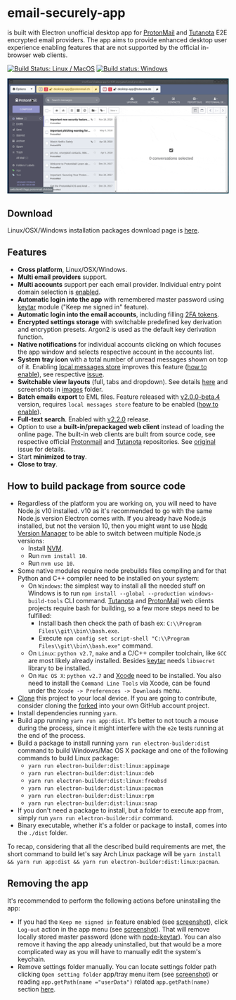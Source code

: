 # email-securely-app

is built with Electron unofficial desktop app for [ProtonMail](https://protonmail.com/) and [Tutanota](https://tutanota.com/) E2E encrypted email providers. The app aims to provide enhanced desktop user experience enabling features that are not supported by the official in-browser web clients.

[![Build Status: Linux / MacOS](https://travis-ci.org/vladimiry/email-securely-app.svg?branch=master)](https://travis-ci.org/vladimiry/email-securely-app) [![Build status: Windows](https://ci.appveyor.com/api/projects/status/vex909uhwadrse27?svg=true)](https://ci.appveyor.com/project/vladimiry/email-securely-app)

![view-toggling](images/search.gif)

## Download

Linux/OSX/Windows installation packages download page is [here](https://github.com/vladimiry/email-securely-app/releases).

## Features
- **Cross platform**, Linux/OSX/Windows.
- **Multi email providers** support.
- **Multi accounts** support per each email provider. Individual entry point domain selection is [enabled](https://github.com/vladimiry/email-securely-app/issues/29).
- **Automatic login into the app** with remembered master password using [keytar](https://github.com/atom/node-keytar) module ("Keep me signed in" feature).
- **Automatic login into the email accounts**, including filling [2FA tokens](https://github.com/vladimiry/email-securely-app/issues/10).
- **Encrypted settings storage** with switchable predefined key derivation and encryption presets. Argon2 is used as the default key derivation function.
- **Native notifications** for individual accounts clicking on which focuses the app window and selects respective account in the accounts list.
- **System tray icon** with a total number of unread messages shown on top of it. Enabling [local messages store](https://github.com/vladimiry/email-securely-app/issues/32) improves this feature ([how to enable](https://github.com/vladimiry/email-securely-app/releases/tag/v2.0.0-beta.1)), see respective [issue](https://github.com/vladimiry/email-securely-app/issues/30).
- **Switchable view layouts** (full, tabs and dropdown). See details [here](https://github.com/vladimiry/email-securely-app/issues/36) and screenshots in [images](images) folder.
- **Batch emails export** to EML files. Feature released with [v2.0.0-beta.4](https://github.com/vladimiry/email-securely-app/releases/tag/v2.0.0-beta.4) version, requires `local messages store` feature to be enabled ([how to enable](https://github.com/vladimiry/email-securely-app/releases/tag/v2.0.0-beta.1)).
- **Full-text search**. Enabled with [v2.2.0](https://github.com/vladimiry/email-securely-app/releases/tag/v2.2.0) release.
- Option to use a **built-in/prepackaged web client** instead of loading the online page. The built-in web clients are built from source code, see respective official [Protonmail](https://github.com/ProtonMail/WebClient) and [Tutanota](https://github.com/tutao/tutanota) repositories. See [original](https://github.com/vladimiry/email-securely-app/issues/79) issue for details.
- Start **minimized to tray**.
- **Close to tray**.

## How to build package from source code

- Regardless of the platform you are working on, you will need to have Node.js v10 installed. v10 as it's recommended to go with the same Node.js version Electron comes with. If you already have Node.js installed, but not the version 10, then you might want to use [Node Version Manager](https://github.com/creationix/nvm) to be able to switch between multiple Node.js versions:
  - Install [NVM](https://github.com/creationix/nvm).
  - Run `nvm install 10`.
  - Run `nvm use 10`.
- Some native modules require node prebuilds files compiling and for that Python and C++ compiler need to be installed on your system:
  - On `Windows`: the simplest way to install all the needed stuff on Windows is to run `npm install --global --production windows-build-tools` CLI command. [Tutanota](https://github.com/tutao/tutanota) and [ProtonMail](https://github.com/ProtonMail/WebClient) web clients projects require bash for building, so a few more steps need to be fulfilled:
    - Install bash then check the path of bash ex: `C:\\Program Files\\git\\bin\\bash.exe`.
    - Execute `npm config set script-shell "C:\\Program Files\\git\\bin\\bash.exe"` command.
  - On `Linux`: `python v2.7`, `make` and a C/C++ compiler toolchain, like `GCC` are most likely already installed. Besides [keytar](https://github.com/atom/node-keytar) needs `libsecret` library to be installed.
  - On `Mac OS X`: `python v2.7` and [Xcode](https://developer.apple.com/xcode/download/) need to be installed. You also need to install the `Command Line Tools` via Xcode, can be found under the `Xcode -> Preferences -> Downloads` menu.
- [Clone](https://help.github.com/articles/cloning-a-repository/) this project to your local device. If you are going to contribute, consider cloning the [forked](https://help.github.com/articles/fork-a-repo/) into your own GitHub account project.
- Install dependencies running `yarn`.
- Build app running `yarn run app:dist`. It's better to not touch a mouse during the process, since it might interfere with the `e2e` tests running at the end of the process.
- Build a package to install running `yarn run electron-builder:dist` command to build Windows/Mac OS X package and one of the following commands to build Linux package:
  - `yarn run electron-builder:dist:linux:appimage`
  - `yarn run electron-builder:dist:linux:deb`
  - `yarn run electron-builder:dist:linux:freebsd`
  - `yarn run electron-builder:dist:linux:pacman`
  - `yarn run electron-builder:dist:linux:rpm`
  - `yarn run electron-builder:dist:linux:snap`
- If you don't need a package to install, but a folder to execute app from, simply run `yarn run electron-builder:dir` command.  
- Binary executable, whether it's a folder or package to install, comes into the `./dist` folder.

To recap, considering that all the described build requirements are met, the short command to build let's say Arch Linux package will be `yarn install && yarn run app:dist && yarn run electron-builder:dist:linux:pacman`.

## Removing the app

It's recommended to perform the following actions before uninstalling the app:
- If you had the `Keep me signed in` feature enabled (see [screenshot](images/keep-me-signed-in.png)), click `Log-out` action in the app menu (see [screenshot](images/logout.png)). That will remove locally stored master password (done with [node-keytar](https://github.com/atom/node-keytar)). You can also remove it having the app already uninstalled, but that would be a more complicated way as you will have to manually edit the system's keychain.
- Remove settings folder manually. You can locate settings folder path clicking `Open setting folder` app/tray menu item (see [screenshot](images/open-settings-folder.jpg)) or reading `app.getPath(name ="userData")` related `app.getPath(name)` section [here](https://electronjs.org/docs/api/app#appgetpathname). 
